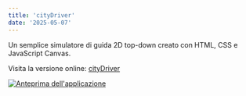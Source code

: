 ```yaml
---
title: 'cityDriver'
date: '2025-05-07'
---
```

Un semplice simulatore di guida 2D top-down creato con HTML, CSS e JavaScript Canvas.

Visita la versione online: [cityDriver](https://city-driver.vercel.app/)

[![Anteprima dell'applicazione](/images/previewInterface_000.jpg)](https://city-driver.vercel.app/)
